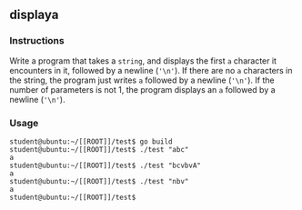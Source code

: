 ## displaya

### Instructions

Write a program that takes a `string`, and displays the first `a` character it
encounters in it, followed by a newline (`'\n'`). If there are no `a` characters in the
string, the program just writes `a` followed by a newline (`'\n'`). If the number of parameters is not
1, the program displays an `a` followed by a newline (`'\n'`).

### Usage

```console
student@ubuntu:~/[[ROOT]]/test$ go build
student@ubuntu:~/[[ROOT]]/test$ ./test "abc"
a
student@ubuntu:~/[[ROOT]]/test$ ./test "bcvbvA"
a
student@ubuntu:~/[[ROOT]]/test$ ./test "nbv"
a
student@ubuntu:~/[[ROOT]]/test$
```
